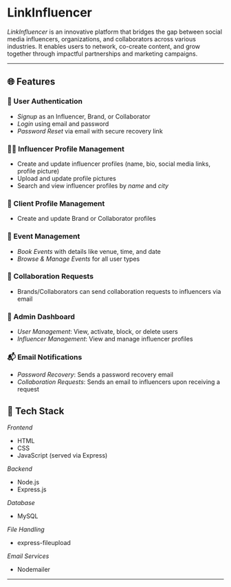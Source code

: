 # LinkInfluencer

*LinkInfluencer* is an innovative platform that bridges the gap between social media influencers, organizations, and collaborators across various industries. It enables users to network, co-create content, and grow together through impactful partnerships and marketing campaigns.

---

## 🌐 Features

### 👤 User Authentication
- *Signup* as an Influencer, Brand, or Collaborator
- *Login* using email and password
- *Password Reset* via email with secure recovery link

### 🧑‍🎤 Influencer Profile Management
- Create and update influencer profiles (name, bio, social media links, profile picture)
- Upload and update profile pictures
- Search and view influencer profiles by *name* and *city*

### 🏢 Client Profile Management
- Create and update Brand or Collaborator profiles

### 📅 Event Management
- *Book Events* with details like venue, time, and date
- *Browse & Manage Events* for all user types

### 🤝 Collaboration Requests
- Brands/Collaborators can send collaboration requests to influencers via email

### 🔧 Admin Dashboard
- *User Management*: View, activate, block, or delete users
- *Influencer Management*: View and manage influencer profiles

### 📬 Email Notifications
- *Password Recovery*: Sends a password recovery email
- *Collaboration Requests*: Sends an email to influencers upon receiving a request
## 🧰 Tech Stack

*Frontend*  
- HTML  
- CSS  
- JavaScript (served via Express)

*Backend*  
- Node.js  
- Express.js

*Database*  
- MySQL

*File Handling*  
- express-fileupload

*Email Services*  
- Nodemailer
---
